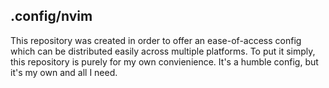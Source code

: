 ## .config/nvim

This repository was created in order to offer an ease-of-access config which can be distributed easily across multiple platforms.
To put it simply, this repository is purely for my own convienience. It's a humble config, but it's my own and all I need.
